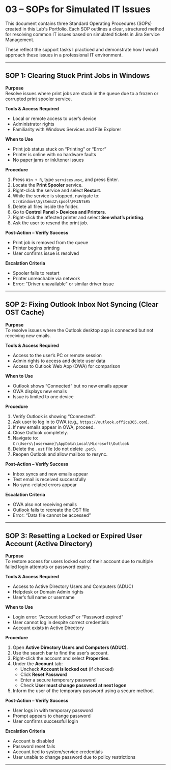 # 03 – SOPs for Simulated IT Issues

This document contains three Standard Operating Procedures (SOPs) created in this Lab's Portfolio. Each SOP outlines a clear, structured method for resolving common IT issues based on simulated tickets in Jira Service Management.

These reflect the support tasks I practiced and demonstrate how I would approach these issues in a professional IT environment.

---

## SOP 1: Clearing Stuck Print Jobs in Windows

**Purpose**  
Resolve issues where print jobs are stuck in the queue due to a frozen or corrupted print spooler service.

**Tools & Access Required**  
- Local or remote access to user’s device  
- Administrator rights  
- Familiarity with Windows Services and File Explorer

**When to Use**  
- Print job status stuck on “Printing” or “Error”  
- Printer is online with no hardware faults  
- No paper jams or ink/toner issues

**Procedure**  
1. Press `Win + R`, type `services.msc`, and press Enter.  
2. Locate the **Print Spooler** service.  
3. Right-click the service and select **Restart**.  
4. While the service is stopped, navigate to:  
   `C:\Windows\System32\spool\PRINTERS`  
5. Delete all files inside the folder.  
6. Go to **Control Panel > Devices and Printers**.  
7. Right-click the affected printer and select **See what’s printing**.  
8. Ask the user to resend the print job.

**Post-Action – Verify Success**  
- Print job is removed from the queue  
- Printer begins printing  
- User confirms issue is resolved

**Escalation Criteria**  
- Spooler fails to restart  
- Printer unreachable via network  
- Error: "Driver unavailable" or similar driver issue

---

## SOP 2: Fixing Outlook Inbox Not Syncing (Clear OST Cache)

**Purpose**  
To resolve issues where the Outlook desktop app is connected but not receiving new emails.

**Tools & Access Required**  
- Access to the user’s PC or remote session  
- Admin rights to access and delete user data  
- Access to Outlook Web App (OWA) for comparison

**When to Use**  
- Outlook shows “Connected” but no new emails appear  
- OWA displays new emails  
- Issue is limited to one device

**Procedure**  
1. Verify Outlook is showing “Connected”.  
2. Ask user to log in to OWA (e.g., `https://outlook.office365.com`).  
3. If new emails appear in OWA, proceed.  
4. Close Outlook completely.  
5. Navigate to:  
   `C:\Users\[username]\AppData\Local\Microsoft\Outlook`  
6. Delete the `.ost` file (do not delete `.pst`).  
7. Reopen Outlook and allow mailbox to resync.

**Post-Action – Verify Success**  
- Inbox syncs and new emails appear  
- Test email is received successfully  
- No sync-related errors appear

**Escalation Criteria**  
- OWA also not receiving emails  
- Outlook fails to recreate the OST file  
- Error: “Data file cannot be accessed”

---

## SOP 3: Resetting a Locked or Expired User Account (Active Directory)

**Purpose**  
To restore access for users locked out of their account due to multiple failed login attempts or password expiry.

**Tools & Access Required**  
- Access to Active Directory Users and Computers (ADUC)  
- Helpdesk or Domain Admin rights  
- User’s full name or username

**When to Use**  
- Login error: “Account locked” or “Password expired”  
- User cannot log in despite correct credentials  
- Account exists in Active Directory

**Procedure**  
1. Open **Active Directory Users and Computers (ADUC)**.  
2. Use the search bar to find the user’s account.  
3. Right-click the account and select **Properties**.  
4. Under the **Account** tab:  
   - Uncheck **Account is locked out** (if checked)  
   - Click **Reset Password**  
   - Enter a secure temporary password  
   - Check **User must change password at next logon**  
5. Inform the user of the temporary password using a secure method.

**Post-Action – Verify Success**  
- User logs in with temporary password  
- Prompt appears to change password  
- User confirms successful login

**Escalation Criteria**  
- Account is disabled  
- Password reset fails  
- Account tied to system/service credentials  
- User unable to change password due to policy restrictions

---


